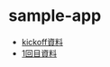 # sample-app
- [kickoff資料](https://drive.google.com/file/d/13UmDCY0It_p6k5LcnncdKVXB5xfEkQYv/view?usp=sharing)
- [1回目資料](https://drive.google.com/file/d/13Vtnb3wu9G2vnnJ2a7LoDRNizRwdMbnO/view?usp=sharing)
